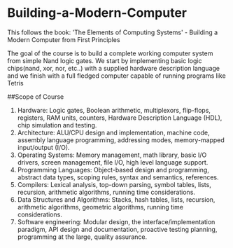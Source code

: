# Building-a-Modern-Computer
This follows the book: 'The Elements of Computing Systems' - Building a Modern Computer from First Principles

The goal of the course is to build a complete working computer system from simple Nand logic gates. We start by implementing basic logic chips(nand, xor, nor, etc..) with a supplied hardware description language and we finish with a full fledged computer capable of running programs like Tetris

##Scope of Course
1.	Hardware: Logic gates, Boolean arithmetic, multiplexors, flip-flops, registers, RAM units, counters, Hardware Description Language (HDL), chip simulation and testing.
2.	Architecture: ALU/CPU design and implementation, machine code, assembly language programming, addressing modes, memory-mapped input/output (I/O).
3.	Operating Systems: Memory management, math library, basic I/O drivers, screen management, file I/O, high level language support.
4.	Programming Languages: Object-based design and programming, abstract data types, scoping rules, syntax and semantics, references.
5.	Compilers: Lexical analysis, top-down parsing, symbol tables, lists, recursion, arithmetic algorithms, running time considerations.
6.	Data Structures and Algorithms: Stacks, hash tables, lists, recursion, arithmetic algorithms, geometric algorithms, running time considerations.
7.	Software engineering:  Modular design, the interface/implementation paradigm, API design and documentation, proactive testing planning, programming at the large, quality assurance. 

